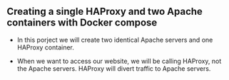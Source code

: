 ## Creating a single HAProxy and two Apache containers with Docker compose

- In this porject  we will create  two identical Apache servers and one HAProxy container. 

- When we want to access our website, we will be calling HAProxy, not the Apache servers. HAProxy will divert traffic to Apache servers.
